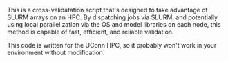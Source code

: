 This is a cross-validatation script that's designed to take advantage of SLURM arrays on an HPC.  By dispatching jobs via SLURM, and potentially using local parallelization via the OS and model libraries on each node, this method is capable of fast, efficient, and reliable validation.  

This code is written for the UConn HPC, so it probably won't work in your environment without modification.
